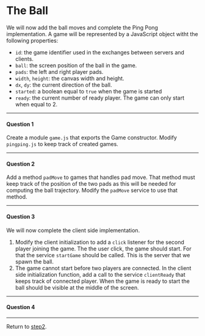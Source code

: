 The Ball
========

We will now add the ball moves and complete the Ping Pong implementation.
A game will be represented by a JavaScript object witht the following
properties:

  * `id`: the game identifier used in the exchanges between servers and clients.
  * `ball`: the screen position of the ball in the game.
  * `pads`: the left and right player pads.
  * `width`, `height`: the canvas width and height.
  * `dx`, `dy`: the current direction of the ball.
  * `started`: a boolean equal to `true` when the game is started
  * `ready`: the current number of ready player. The game can only start when
equal to 2.

*****************************************************************************
#### Question 1 ####

Create a module `game.js` that exports the Game constructor. Modify
`pingping.js` to keep track of created games.


*****************************************************************************
#### Question 2 ####

Add a method `padMove` to games that handles pad move. That method
must keep track of the position of the two pads as this will be needed
for computing the ball trajectory. Modify the `padMove` service to
use that method.


*****************************************************************************
#### Question 3 ####

We will now complete the client side implementation. 

 1. Modify the client initialization to add a `click` listener for the
 second player joining the game. The the user click, the game should start.
 For that the service `startGame` should be called. This is the server that
 we spawn the ball.
 2. The game cannot start before two players are connected. In the client
 side initialization function, add a call to the service `clientReady`
 that keeps track of connected player. When the game is ready to start
 the ball should be visible at the middle of the screen.
 
*****************************************************************************
#### Question 4 ####


*****************************************************************************
Return to [step2](https://github.com/manuel-serrano/hop-tutorials/tree/master/pipo/step2/).



 

